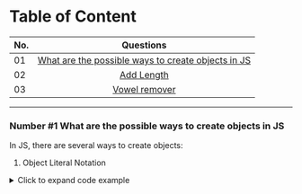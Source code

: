 # Table of Content

| No.      | Questions    |   
| ------------- |:-------------:| 
| 01    |[What are the possible ways to create objects in JS](#nr1)|
| 02    |[Add Length](#problem2)|
| 03    | [Vowel remover](#problem3)||

---

### Number #1 What are the possible ways to create objects in JS<a name="nr"></a>

In JS, there are several ways to create objects: 

1. Object Literal Notation

<details>
  <summary>Click to expand code example</summary>
  
  ```javascript
  function add(a, b) {
    return a + b;
  }
  
  console.log(add(2, 3)); // Output: 5
</details>
```


